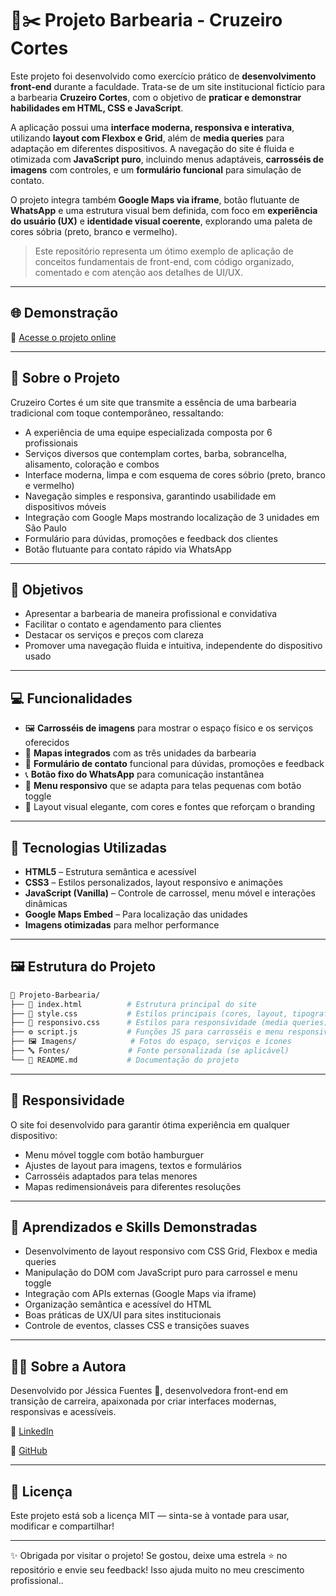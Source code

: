 # 💈✂️ Projeto Barbearia - Cruzeiro Cortes

Este projeto foi desenvolvido como exercício prático de **desenvolvimento front-end** durante a faculdade. Trata-se de um site institucional fictício para a barbearia **Cruzeiro Cortes**, com o objetivo de **praticar e demonstrar habilidades em HTML, CSS e JavaScript**.

A aplicação possui uma **interface moderna, responsiva e interativa**, utilizando **layout com Flexbox e Grid**, além de **media queries** para adaptação em diferentes dispositivos. A navegação do site é fluida e otimizada com **JavaScript puro**, incluindo menus adaptáveis, **carrosséis de imagens** com controles, e um **formulário funcional** para simulação de contato.

O projeto integra também **Google Maps via iframe**, botão flutuante de **WhatsApp** e uma estrutura visual bem definida, com foco em **experiência do usuário (UX)** e **identidade visual coerente**, explorando uma paleta de cores sóbria (preto, branco e vermelho).

> Este repositório representa um ótimo exemplo de aplicação de conceitos fundamentais de front-end, com código organizado, comentado e com atenção aos detalhes de UI/UX.

---

## 🌐 Demonstração
🔗 [Acesse o projeto online](https://jessica-fuentess.github.io/Site-Barbearia/)

---

## 🌟 Sobre o Projeto

Cruzeiro Cortes é um site que transmite a essência de uma barbearia tradicional com toque contemporâneo, ressaltando:

- A experiência de uma equipe especializada composta por 6 profissionais  
- Serviços diversos que contemplam cortes, barba, sobrancelha, alisamento, coloração e combos  
- Interface moderna, limpa e com esquema de cores sóbrio (preto, branco e vermelho)  
- Navegação simples e responsiva, garantindo usabilidade em dispositivos móveis  
- Integração com Google Maps mostrando localização de 3 unidades em São Paulo  
- Formulário para dúvidas, promoções e feedback dos clientes  
- Botão flutuante para contato rápido via WhatsApp  

---

## 🎯 Objetivos

- Apresentar a barbearia de maneira profissional e convidativa  
- Facilitar o contato e agendamento para clientes  
- Destacar os serviços e preços com clareza  
- Promover uma navegação fluida e intuitiva, independente do dispositivo usado  

---

## 💻 Funcionalidades

- 🖼️ **Carrosséis de imagens** para mostrar o espaço físico e os serviços oferecidos  
- 📍 **Mapas integrados** com as três unidades da barbearia  
- 📝 **Formulário de contato** funcional para dúvidas, promoções e feedback  
- 📞 **Botão fixo do WhatsApp** para comunicação instantânea  
- 📱 **Menu responsivo** que se adapta para telas pequenas com botão toggle  
- 🎨 Layout visual elegante, com cores e fontes que reforçam o branding  

---

## 🧰 Tecnologias Utilizadas

- **HTML5** – Estrutura semântica e acessível  
- **CSS3** – Estilos personalizados, layout responsivo e animações  
- **JavaScript (Vanilla)** – Controle de carrossel, menu móvel e interações dinâmicas  
- **Google Maps Embed** – Para localização das unidades  
- **Imagens otimizadas** para melhor performance  

---

## 🖼️ Estrutura do Projeto

```bash
📁 Projeto-Barbearia/
├── 📄 index.html          # Estrutura principal do site
├── 🎨 style.css           # Estilos principais (cores, layout, tipografia)
├── 📱 responsivo.css      # Estilos para responsividade (media queries)
├── ⚙️ script.js           # Funções JS para carrosséis e menu responsivo
├── 🖼️ Imagens/            # Fotos do espaço, serviços e ícones
├── 🔤 Fontes/             # Fonte personalizada (se aplicável)
└── 📄 README.md           # Documentação do projeto
```

---

## 📱 Responsividade

O site foi desenvolvido para garantir ótima experiência em qualquer dispositivo:

- Menu móvel toggle com botão hamburguer  
- Ajustes de layout para imagens, textos e formulários  
- Carrosséis adaptados para telas menores  
- Mapas redimensionáveis para diferentes resoluções  

---

## 🧠 Aprendizados e Skills Demonstradas

- Desenvolvimento de layout responsivo com CSS Grid, Flexbox e media queries  
- Manipulação do DOM com JavaScript puro para carrossel e menu toggle  
- Integração com APIs externas (Google Maps via iframe)  
- Organização semântica e acessível do HTML  
- Boas práticas de UX/UI para sites institucionais  
- Controle de eventos, classes CSS e transições suaves  

---

## 👩‍💻 Sobre a Autora

Desenvolvido por Jéssica Fuentes 💜, desenvolvedora front-end em transição de carreira, apaixonada por criar interfaces modernas, responsivas e acessíveis.

🔗 [LinkedIn](https://www.linkedin.com/in/j%C3%A9ssica-fuentes/)

🔗 [GitHub](https://github.com/Jessica-Fuentess) 

---

## 📄 Licença

Este projeto está sob a licença MIT — sinta-se à vontade para usar, modificar e compartilhar!

---

✨ Obrigada por visitar o projeto! Se gostou, deixe uma estrela ⭐ no repositório e envie seu feedback! Isso ajuda muito no meu crescimento profissional..

